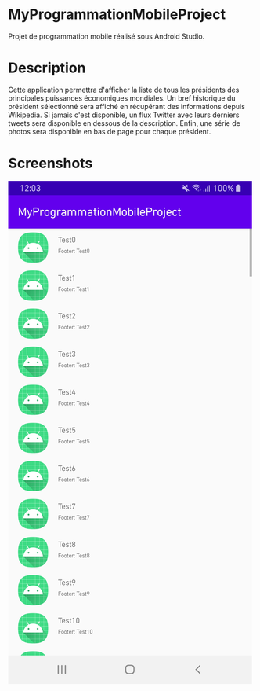 # MyProgrammationMobileProject
Projet de programmation mobile réalisé sous Android Studio.

# Description
Cette application permettra d'afficher la liste de tous les présidents des principales puissances économiques mondiales.
Un bref historique du président sélectionné sera affiché en récupérant des informations depuis Wikipedia.
Si jamais c'est disponible, un flux Twitter avec leurs derniers tweets sera disponible en dessous de la description.
Enfin, une série de photos sera disponible en bas de page pour chaque président.

# Screenshots
![Capture du 3 avril 2020](assets/TestListScreen.jpg)
